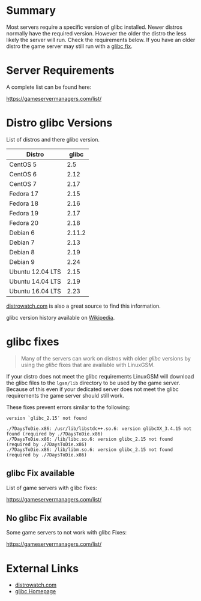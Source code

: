 # Summary
Most servers require a specific version of glibc installed. Newer distros normally have the required version. However the older the distro the less likely the server will run. Check the requirements below. If you have an older distro the game server may still run with a [glibc fix](#glibc-fixes).

Server Requirements
===================
A complete list can be found here:

https://gameservermanagers.com/list/

Distro glibc Versions
====================
List of distros and there glibc version. 

| Distro           | glibc   |
|------------------|---------|
| CentOS 5         | 2.5     |
| CentOS 6         | 2.12    |
| CentOS 7         | 2.17    |
| Fedora 17        | 2.15    |
| Fedora 18        | 2.16    |
| Fedora 19        | 2.17    |
| Fedora 20        | 2.18    |
| Debian 6         | 2.11.2  |
| Debian 7         | 2.13    |
| Debian 8         | 2.19    |
| Debian 9         | 2.24    |
| Ubuntu 12.04 LTS | 2.15    |
| Ubuntu 14.04 LTS | 2.19    |
| Ubuntu 16.04 LTS | 2.23    |

[distrowatch.com](http://distrowatch.com) is also a great source to find this information. 

glibc version history available on [Wikipedia](https://en.wikipedia.org/wiki/GNU_C_Library#Version_history).

glibc fixes
===========

> Many of the servers can work on distros with older _glibc_ versions by using the _glibc_ fixes that are available with LinuxGSM. 

If your distro does not meet the glibc requirements LinuxGSM will download the glibc files to the `lgsm/lib` directory to be used by the game server. Because of this even if your dedicated server does not meet the glibc requirements the game server should still work.

These fixes prevent errors similar to the following:
```
version `glibc_2.15′ not found
```   
```
./7DaysToDie.x86: /usr/lib/libstdc++.so.6: version glibcXX_3.4.15 not found (required by ./7DaysToDie.x86)
./7DaysToDie.x86: /lib/libc.so.6: version glibc_2.15 not found (required by ./7DaysToDie.x86)
./7DaysToDie.x86: /lib/libm.so.6: version glibc_2.15 not found (required by ./7DaysToDie.x86)
```

glibc Fix available
-------------------
List of game servers with glibc fixes:

https://gameservermanagers.com/list/

No glibc Fix available
----------------------
Some game servers to not work with glibc Fixes:

https://gameservermanagers.com/list/

External Links
==============

* [distrowatch.com](http://distrowatch.com/)
* [glibc Homepage](http://www.gnu.org/software/libc/) 